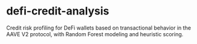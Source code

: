 # defi-credit-analysis
Credit risk profiling for DeFi wallets based on transactional behavior in the AAVE V2 protocol, with Random Forest modeling and heuristic scoring.
